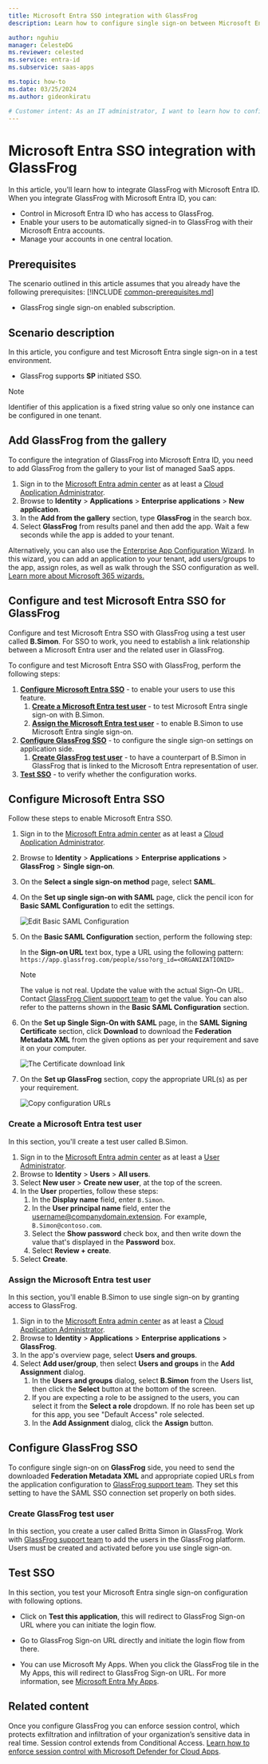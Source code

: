 ```yaml
---
title: Microsoft Entra SSO integration with GlassFrog
description: Learn how to configure single sign-on between Microsoft Entra ID and GlassFrog.

author: nguhiu
manager: CelesteDG
ms.reviewer: celested
ms.service: entra-id
ms.subservice: saas-apps

ms.topic: how-to
ms.date: 03/25/2024
ms.author: gideonkiratu

# Customer intent: As an IT administrator, I want to learn how to configure single sign-on between Microsoft Entra ID and GlassFrog so that I can control who has access to GlassFrog, enable automatic sign-in with Microsoft Entra accounts, and manage my accounts in one central location.
---
```

# Microsoft Entra SSO integration with GlassFrog

In this article,  you'll learn how to integrate GlassFrog with Microsoft Entra ID. When you integrate GlassFrog with Microsoft Entra ID, you can:

* Control in Microsoft Entra ID who has access to GlassFrog.
* Enable your users to be automatically signed-in to GlassFrog with their Microsoft Entra accounts.
* Manage your accounts in one central location.

## Prerequisites
The scenario outlined in this article assumes that you already have the following prerequisites:
[!INCLUDE [common-prerequisites.md](~/identity/saas-apps/includes/common-prerequisites.md)]
* GlassFrog single sign-on enabled subscription.

## Scenario description

In this article,  you configure and test Microsoft Entra single sign-on in a test environment.

* GlassFrog supports **SP** initiated SSO.

> [!NOTE]
> Identifier of this application is a fixed string value so only one instance can be configured in one tenant.

## Add GlassFrog from the gallery

To configure the integration of GlassFrog into Microsoft Entra ID, you need to add GlassFrog from the gallery to your list of managed SaaS apps.

1. Sign in to the [Microsoft Entra admin center](https://entra.microsoft.com) as at least a [Cloud Application Administrator](~/identity/role-based-access-control/permissions-reference.md#cloud-application-administrator).
1. Browse to **Identity** > **Applications** > **Enterprise applications** > **New application**.
1. In the **Add from the gallery** section, type **GlassFrog** in the search box.
1. Select **GlassFrog** from results panel and then add the app. Wait a few seconds while the app is added to your tenant.

 Alternatively, you can also use the [Enterprise App Configuration Wizard](https://portal.office.com/AdminPortal/home?Q=Docs#/azureadappintegration). In this wizard, you can add an application to your tenant, add users/groups to the app, assign roles, as well as walk through the SSO configuration as well. [Learn more about Microsoft 365 wizards.](/microsoft-365/admin/misc/azure-ad-setup-guides)

<a name='configure-and-test-azure-ad-sso-for-glassfrog'></a>

## Configure and test Microsoft Entra SSO for GlassFrog

Configure and test Microsoft Entra SSO with GlassFrog using a test user called **B.Simon**. For SSO to work, you need to establish a link relationship between a Microsoft Entra user and the related user in GlassFrog.

To configure and test Microsoft Entra SSO with GlassFrog, perform the following steps:

1. **[Configure Microsoft Entra SSO](#configure-azure-ad-sso)** - to enable your users to use this feature.
    1. **[Create a Microsoft Entra test user](#create-an-azure-ad-test-user)** - to test Microsoft Entra single sign-on with B.Simon.
    1. **[Assign the Microsoft Entra test user](#assign-the-azure-ad-test-user)** - to enable B.Simon to use Microsoft Entra single sign-on.
1. **[Configure GlassFrog SSO](#configure-glassfrog-sso)** - to configure the single sign-on settings on application side.
    1. **[Create GlassFrog test user](#create-glassfrog-test-user)** - to have a counterpart of B.Simon in GlassFrog that is linked to the Microsoft Entra representation of user.
1. **[Test SSO](#test-sso)** - to verify whether the configuration works.

<a name='configure-azure-ad-sso'></a>

## Configure Microsoft Entra SSO

Follow these steps to enable Microsoft Entra SSO.

1. Sign in to the [Microsoft Entra admin center](https://entra.microsoft.com) as at least a [Cloud Application Administrator](~/identity/role-based-access-control/permissions-reference.md#cloud-application-administrator).
1. Browse to **Identity** > **Applications** > **Enterprise applications** > **GlassFrog** > **Single sign-on**.
1. On the **Select a single sign-on method** page, select **SAML**.
1. On the **Set up single sign-on with SAML** page, click the pencil icon for **Basic SAML Configuration** to edit the settings.

   ![Edit Basic SAML Configuration](common/edit-urls.png)

1. On the **Basic SAML Configuration** section, perform the following step:

    In the **Sign-on URL** text box, type a URL using the following pattern:
    `https://app.glassfrog.com/people/sso?org_id=<ORGANIZATIONID>`

	> [!NOTE]
	> The value is not real. Update the value with the actual Sign-On URL. Contact [GlassFrog Client support team](mailto:support@glassfrog.com) to get the value. You can also refer to the patterns shown in the **Basic SAML Configuration** section.

1. On the **Set up Single Sign-On with SAML** page, in the **SAML Signing Certificate** section, click **Download** to download the **Federation Metadata XML** from the given options as per your requirement and save it on your computer.

	![The Certificate download link](common/metadataxml.png)

6. On the **Set up GlassFrog** section, copy the appropriate URL(s) as per your requirement.

	![Copy configuration URLs](common/copy-configuration-urls.png)

<a name='create-an-azure-ad-test-user'></a>

### Create a Microsoft Entra test user 

In this section, you'll create a test user called B.Simon.

1. Sign in to the [Microsoft Entra admin center](https://entra.microsoft.com) as at least a [User Administrator](~/identity/role-based-access-control/permissions-reference.md#user-administrator).
1. Browse to **Identity** > **Users** > **All users**.
1. Select **New user** > **Create new user**, at the top of the screen.
1. In the **User** properties, follow these steps:
   1. In the **Display name** field, enter `B.Simon`.  
   1. In the **User principal name** field, enter the username@companydomain.extension. For example, `B.Simon@contoso.com`.
   1. Select the **Show password** check box, and then write down the value that's displayed in the **Password** box.
   1. Select **Review + create**.
1. Select **Create**.

<a name='assign-the-azure-ad-test-user'></a>

### Assign the Microsoft Entra test user

In this section, you'll enable B.Simon to use single sign-on by granting access to GlassFrog.

1. Sign in to the [Microsoft Entra admin center](https://entra.microsoft.com) as at least a [Cloud Application Administrator](~/identity/role-based-access-control/permissions-reference.md#cloud-application-administrator).
1. Browse to **Identity** > **Applications** > **Enterprise applications** > **GlassFrog**.
1. In the app's overview page, select **Users and groups**.
1. Select **Add user/group**, then select **Users and groups** in the **Add Assignment** dialog.
   1. In the **Users and groups** dialog, select **B.Simon** from the Users list, then click the **Select** button at the bottom of the screen.
   1. If you are expecting a role to be assigned to the users, you can select it from the **Select a role** dropdown. If no role has been set up for this app, you see "Default Access" role selected.
   1. In the **Add Assignment** dialog, click the **Assign** button.

## Configure GlassFrog SSO

To configure single sign-on on **GlassFrog** side, you need to send the downloaded **Federation Metadata XML** and appropriate copied URLs from the application configuration to [GlassFrog support team](mailto:support@glassfrog.com). They set this setting to have the SAML SSO connection set properly on both sides.

### Create GlassFrog test user

In this section, you create a user called Britta Simon in GlassFrog. Work with [GlassFrog support team](mailto:support@glassfrog.com) to add the users in the GlassFrog platform. Users must be created and activated before you use single sign-on.

## Test SSO

In this section, you test your Microsoft Entra single sign-on configuration with following options. 

* Click on **Test this application**, this will redirect to GlassFrog Sign-on URL where you can initiate the login flow. 

* Go to GlassFrog Sign-on URL directly and initiate the login flow from there.

* You can use Microsoft My Apps. When you click the GlassFrog tile in the My Apps, this will redirect to GlassFrog Sign-on URL. For more information, see [Microsoft Entra My Apps](/azure/active-directory/manage-apps/end-user-experiences#azure-ad-my-apps).

## Related content

Once you configure GlassFrog you can enforce session control, which protects exfiltration and infiltration of your organization’s sensitive data in real time. Session control extends from Conditional Access. [Learn how to enforce session control with Microsoft Defender for Cloud Apps](/cloud-app-security/proxy-deployment-aad).
